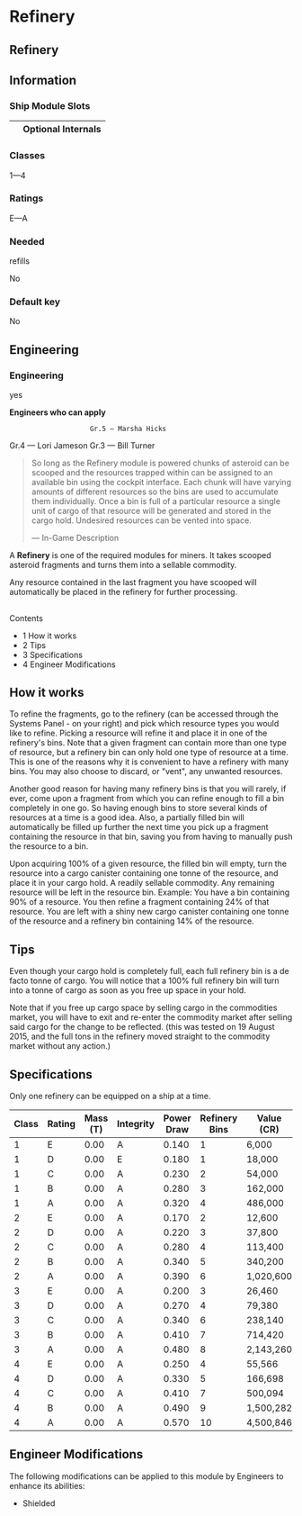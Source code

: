 # Refinery
## **Refinery**

		

## Information

### Ship Module Slots
|  | Optional Internals |
| --- | --- |

### Classes

1—4

### Ratings

E—A

### Needed
refills

No

### Default key

No

## Engineering

###  Engineering

yes

**Engineers who can apply**

						Gr.5 — Marsha Hicks
Gr.4 — Lori Jameson
Gr.3 — Bill Turner

> 
> 
> So long as the Refinery module is powered chunks of asteroid can be scooped and the resources trapped within can be assigned to an available bin using the cockpit interface. Each chunk will have varying amounts of different resources so the bins are used to accumulate them individually. Once a bin is full of a particular resource a single unit of cargo of that resource will be generated and stored in the cargo hold. Undesired resources can be vented into space.
> 
> 
> — In-Game Description
> 

A **Refinery** is one of the required modules for miners. It takes scooped asteroid fragments and turns them into a sellable commodity.

Any resource contained in the last fragment you have scooped will automatically be placed in the refinery for further processing.

## 

Contents

- 1 How it works
- 2 Tips
- 3 Specifications
- 4 Engineer Modifications

## How it works

To refine the fragments, go to the refinery (can be accessed through the Systems Panel - on your right) and pick which resource types you would like to refine. Picking a resource will refine it and place it in one of the refinery's bins. Note that a given fragment can contain more than one type of resource, but a refinery bin can only hold one type of resource at a time. This is one of the reasons why it is convenient to have a refinery with many bins. You may also choose to discard, or "vent", any unwanted resources.

Another good reason for having many refinery bins is that you will rarely, if ever, come upon a fragment from which you can refine enough to fill a bin completely in one go. So having enough bins to store several kinds of resources at a time is a good idea. Also, a partially filled bin will automatically be filled up further the next time you pick up a fragment containing the resource in that bin, saving you from having to manually push the resource to a bin.

Upon acquiring 100% of a given resource, the filled bin will empty, turn the resource into a cargo canister containing one tonne of the resource, and place it in your cargo hold. A readily sellable commodity. Any remaining resource will be left in the resource bin. Example: You have a bin containing 90% of a resource. You then refine a fragment containing 24% of that resource. You are left with a shiny new cargo canister containing one tonne of the resource and a refinery bin containing 14% of the resource.

## Tips

Even though your cargo hold is completely full, each full refinery bin is a de facto tonne of cargo. You will notice that a 100% full refinery bin will turn into a tonne of cargo as soon as you free up space in your hold.

Note that if you free up cargo space by selling cargo in the commodities market, you will have to exit and re-enter the commodity market after selling said cargo for the change to be reflected.  (this was tested on 19 August 2015, and the full tons in the refinery moved straight to the commodity market without any action.)

## Specifications

Only one refinery can be equipped on a ship at a time.

| Class | Rating | Mass (T) | Integrity | Power<br>Draw | Refinery<br>Bins | Value (CR) | CR / bin |
| --- | --- | --- | --- | --- | --- | --- | --- |
| 1 | E | 0.00 | A | 0.140 | 1 | 6,000 | 6,000 |
| 1 | D | 0.00 | E | 0.180 | 1 | 18,000 | 18,000 |
| 1 | C | 0.00 | A | 0.230 | 2 | 54,000 | 27,000 |
| 1 | B | 0.00 | A | 0.280 | 3 | 162,000 | 54,000 |
| 1 | A | 0.00 | A | 0.320 | 4 | 486,000 | 121,500 |
| 2 | E | 0.00 | A | 0.170 | 2 | 12,600 | 6,300 |
| 2 | D | 0.00 | A | 0.220 | 3 | 37,800 | 12,600 |
| 2 | C | 0.00 | A | 0.280 | 4 | 113,400 | 28,350 |
| 2 | B | 0.00 | A | 0.340 | 5 | 340,200 | 68,040 |
| 2 | A | 0.00 | A | 0.390 | 6 | 1,020,600 | 170,100 |
| 3 | E | 0.00 | A | 0.200 | 3 | 26,460 | 8,820 |
| 3 | D | 0.00 | A | 0.270 | 4 | 79,380 | 19,845 |
| 3 | C | 0.00 | A | 0.340 | 6 | 238,140 | 39,690 |
| 3 | B | 0.00 | A | 0.410 | 7 | 714,420 | 102,060 |
| 3 | A | 0.00 | A | 0.480 | 8 | 2,143,260 | 267,907.5 |
| 4 | E | 0.00 | A | 0.250 | 4 | 55,566 | 13,891.5 |
| 4 | D | 0.00 | A | 0.330 | 5 | 166,698 | 33,339.6 |
| 4 | C | 0.00 | A | 0.410 | 7 | 500,094 | 71,442 |
| 4 | B | 0.00 | A | 0.490 | 9 | 1,500,282 | 166,698 |
| 4 | A | 0.00 | A | 0.570 | 10 | 4,500,846 | 450,084.6 |

## Engineer Modifications

The following modifications can be applied to this module by Engineers to enhance its abilities:

- Shielded